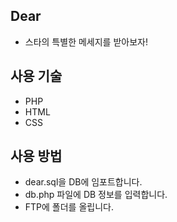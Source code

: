 ## Dear
- 스타의 특별한 메세지를 받아보자!

## 사용 기술
- PHP
- HTML
- CSS

## 사용 방법
- dear.sql을 DB에 임포트합니다.
- db.php 파일에 DB 정보를 입력합니다.
- FTP에 폴더를 올립니다.
